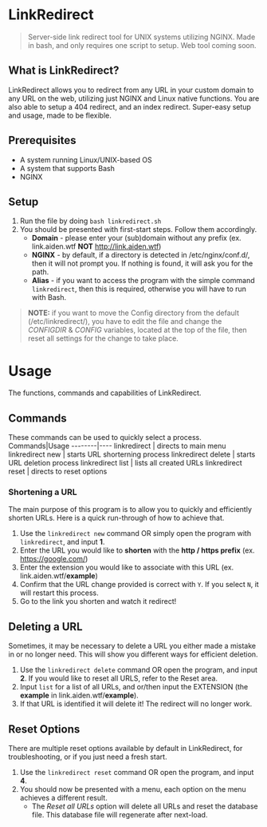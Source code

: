 # LinkRedirect
> Server-side link redirect tool for UNIX systems utilizing NGINX. Made in bash, and only requires one script to setup. Web tool coming soon. 

## What is LinkRedirect?
LinkRedirect allows you to redirect from any URL in your custom domain to any URL on the web, utilizing just NGINX and Linux native functions. You are also able to setup a 404 redirect, and an index redirect. Super-easy setup and usage, made to be flexible. 

## Prerequisites 
- A system running Linux/UNIX-based OS <br>
- A system that supports Bash <br>
- NGINX

## Setup
1) Run the file by doing `bash linkredirect.sh` <br>
2) You should be presented with first-start steps. Follow them accordingly. <br>
    * **Domain** - please enter your (sub)domain without any prefix (ex. link.aiden.wtf **NOT** http://link.aiden.wtf)
    * **NGINX** - by default, if a directory is detected in /etc/nginx/conf.d/, then it will not prompt you. If nothing is found, it will ask you for the path.
    * **Alias** - if you want to access the program with the simple command `linkredirect`, then this is required, otherwise you will have to run with Bash.

> **NOTE:** if you want to move the Config directory from the default (/etc/linkredirect/), you have to edit the file and change the *CONFIGDIR* & *CONFIG* variables, located at the top of the file, then reset all settings for the change to take place.

# Usage
The functions, commands and capabilities of LinkRedirect. 

## Commands

These commands can be used to quickly select a process.
Commands|Usage
--------|----
linkredirect | directs to main menu
linkredirect new | starts URL shorterning process
linkredirect delete | starts URL deletion process
linkredirect list | lists all created URLs
linkredirect reset | directs to reset options

### Shortening a URL
The main purpose of this program is to allow you to quickly and efficiently shorten URLs. Here is a quick run-through of how to achieve that.

1) Use the `linkredirect new` command OR simply open the program with `linkredirect`, and input **1**.
2) Enter the URL you would like to **shorten** with the **http / https prefix** (ex. https://google.com/)
3) Enter the extension you would like to associate with this URL (ex. link.aiden.wtf/**example**)
4) Confirm that the URL change provided is correct with `Y`. If you select `N`, it will restart this process.
5) Go to the link you shorten and watch it redirect!

## Deleting a URL
Sometimes, it may be necessary to delete a URL you either made a mistake in or no longer need. This will show you different ways for efficient deletion.

1) Use the `linkredirect delete` command OR open the program, and input **2**. If you would like to reset all URLS, refer to the Reset area.
2) Input `list` for a list of all URLs, and or/then input the EXTENSION (the **example** in link.aiden.wtf/**example**).
3) If that URL is identified it will delete it! The redirect will no longer work.

## Reset Options
There are multiple reset options available by default in LinkRedirect, for troubleshooting, or if you just need a fresh start.

1) Use the `linkredirect reset` command OR open the program, and input **4**.
2) You should now be presented with a menu, each option on the menu achieves a different result.   
   * The *Reset all URLs* option will delete all URLs and reset the database file. This database file will regenerate after next-load.
